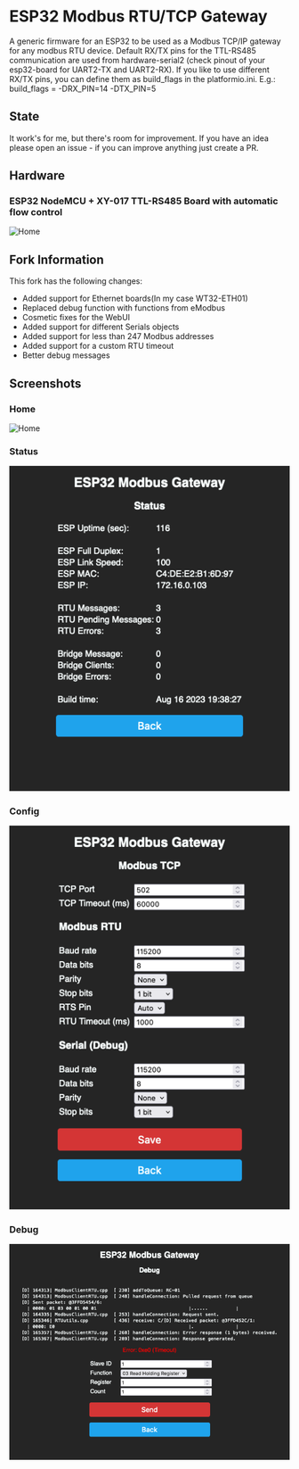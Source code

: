 # ESP32 Modbus RTU/TCP Gateway

A generic firmware for an ESP32 to be used as a Modbus TCP/IP gateway for any modbus RTU device.
Default RX/TX pins for the TTL-RS485 communication are used from hardware-serial2 (check pinout of your esp32-board for UART2-TX and UART2-RX).
If you like to use different RX/TX pins, you can define them as build_flags in the platformio.ini.
E.g.:
    build_flags = -DRX_PIN=14 -DTX_PIN=5 

## State

It work's for me, but there's room for improvement. If you have an idea please open an issue - if you can improve anything just create a PR.


## Hardware

### ESP32 NodeMCU + XY-017 TTL-RS485 Board with automatic flow control
![Home](doc/img/esp32-xy017.png)


## Fork Information

This fork has the following changes:

 * Added support for Ethernet boards(In my case WT32-ETH01)
 * Replaced debug function with functions from eModbus
 * Cosmetic fixes for the WebUI
 * Added support for different Serials objects
 * Added support for less than 247 Modbus addresses
 * Added support for a custom RTU timeout
 * Better debug messages


## Screenshots

### Home

![Home](doc/img/home.png)

### Status

![Status](doc/img/status.png)

### Config

![Config](doc/img/config.png)

### Debug

![Debug](doc/img/debug.png)
